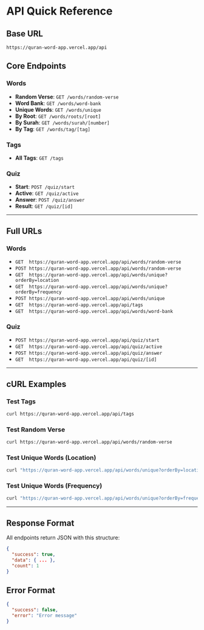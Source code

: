 # API Quick Reference

## Base URL
`https://quran-word-app.vercel.app/api`

## Core Endpoints

### Words
- **Random Verse**: `GET /words/random-verse`
- **Word Bank**: `GET /words/word-bank`
- **Unique Words**: `GET /words/unique`
- **By Root**: `GET /words/roots/[root]`
- **By Surah**: `GET /words/surah/[number]`
- **By Tag**: `GET /words/tag/[tag]`

### Tags
- **All Tags**: `GET /tags`

### Quiz
- **Start**: `POST /quiz/start`
- **Active**: `GET /quiz/active`
- **Answer**: `POST /quiz/answer`
- **Result**: `GET /quiz/[id]`

---

## Full URLs

### Words
- `GET  https://quran-word-app.vercel.app/api/words/random-verse`
- `POST https://quran-word-app.vercel.app/api/words/random-verse`
- `GET  https://quran-word-app.vercel.app/api/words/unique?orderBy=location`
- `GET  https://quran-word-app.vercel.app/api/words/unique?orderBy=frequency`
- `POST https://quran-word-app.vercel.app/api/words/unique`
- `GET  https://quran-word-app.vercel.app/api/tags`
- `GET  https://quran-word-app.vercel.app/api/words/word-bank`

### Quiz
- `POST https://quran-word-app.vercel.app/api/quiz/start`
- `GET  https://quran-word-app.vercel.app/api/quiz/active`
- `POST https://quran-word-app.vercel.app/api/quiz/answer`
- `GET  https://quran-word-app.vercel.app/api/quiz/[id]`

---

## cURL Examples

### Test Tags
```bash
curl https://quran-word-app.vercel.app/api/tags
```

### Test Random Verse
```bash
curl https://quran-word-app.vercel.app/api/words/random-verse
```

### Test Unique Words (Location)
```bash
curl "https://quran-word-app.vercel.app/api/words/unique?orderBy=location"
```

### Test Unique Words (Frequency)
```bash
curl "https://quran-word-app.vercel.app/api/words/unique?orderBy=frequency"
```

---

## Response Format
All endpoints return JSON with this structure:
```json
{
  "success": true,
  "data": { ... },
  "count": 1
}
```

## Error Format
```json
{
  "success": false,
  "error": "Error message"
}
```




